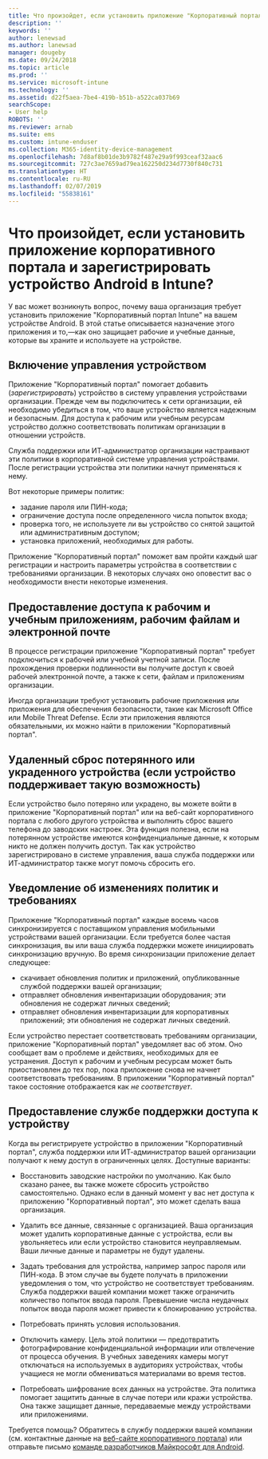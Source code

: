 ```yaml
---
title: Что произойдет, если установить приложение "Корпоративный портал" для Android
description: ''
keywords: ''
author: lenewsad
ms.author: lanewsad
manager: dougeby
ms.date: 09/24/2018
ms.topic: article
ms.prod: ''
ms.service: microsoft-intune
ms.technology: ''
ms.assetid: d22f5aea-7be4-419b-b51b-a522ca037b69
searchScope:
- User help
ROBOTS: ''
ms.reviewer: arnab
ms.suite: ems
ms.custom: intune-enduser
ms.collection: M365-identity-device-management
ms.openlocfilehash: 7d8af8b01de3b9782f487e29a9f993ceaf32aac6
ms.sourcegitcommit: 727c3ae7659ad79ea162250d234d7730f840c731
ms.translationtype: HT
ms.contentlocale: ru-RU
ms.lasthandoff: 02/07/2019
ms.locfileid: "55838161"
---
```

# <a name="what-happens-if-you-install-the-company-portal-app-and-enroll-your-android-device-in-intune"></a>Что произойдет, если установить приложение корпоративного портала и зарегистрировать устройство Android в Intune?

У вас может возникнуть вопрос, почему ваша организация требует установить приложение "Корпоративный портал Intune" на вашем устройстве Android. В этой статье описывается назначение этого приложения и то,&mdash;как оно защищает рабочие и учебные данные, которые вы храните и используете на устройстве.

## <a name="gets-your-device-managed"></a>Включение управления устройством
Приложение "Корпоративный портал" помогает добавить (*зарегистрировать*) устройство в систему управления устройствами организации. Прежде чем вы подключитесь к сети организации, ей необходимо убедиться в том, что ваше устройство является надежным и безопасным. Для доступа к рабочим или учебным ресурсам устройство должно соответствовать политикам организации в отношении устройств. 

Служба поддержки или ИТ-администратор организации настраивают эти политики в корпоративной системе управления устройствами. После регистрации устройства эти политики начнут применяться к нему. 

Вот некоторые примеры политик:
* задание пароля или ПИН-кода;
* ограничение доступа после определенного числа попыток входа;
* проверка того, не используете ли вы устройство со снятой защитой или административным доступом;
* установка приложений, необходимых для работы.

Приложение "Корпоративный портал" поможет вам пройти каждый шаг регистрации и настроить параметры устройства в соответствии с требованиями организации. В некоторых случаях оно оповестит вас о необходимости внести некоторые изменения.

## <a name="gives-you-access-to-work-and-school-apps-work-files-and-email"></a>Предоставление доступа к рабочим и учебным приложениям, рабочим файлам и электронной почте
В процессе регистрации приложение "Корпоративный портал" требует подключиться к рабочей или учебной учетной записи. После прохождения проверки подлинности вы получите доступ к своей рабочей электронной почте, а также к сети, файлам и приложениям организации. 

Иногда организации требуют установить рабочие приложения или приложения для обеспечения безопасности, такие как Microsoft Office или Mobile Threat Defense. Если эти приложения являются обязательными, их можно найти в приложении "Корпоративный портал".

## <a name="lets-you-remotely-reset-a-lost-or-stolen-device-if-device-supports-it"></a>Удаленный сброс потерянного или украденного устройства (если устройство поддерживает такую возможность)
Если устройство было потеряно или украдено, вы можете войти в приложение "Корпоративный портал" или на веб-сайт корпоративного портала с любого другого устройства и выполнить сброс вашего телефона до заводских настроек. Эта функция полезна, если на потерянном устройстве имеются конфиденциальные данные, к которым никто не должен получить доступ. Так как устройство зарегистрировано в системе управления, ваша служба поддержки или ИТ-администратор также могут помочь сбросить его.  

## <a name="notifies-you-of-policy-updates-and-requirements"></a>Уведомление об изменениях политик и требованиях
Приложение "Корпоративный портал" каждые восемь часов синхронизируется с поставщиком управления мобильными устройствами вашей организации. Если требуется более частая синхронизация, вы или ваша служба поддержки можете инициировать синхронизацию вручную. Во время синхронизации приложение делает следующее:  
* скачивает обновления политик и приложений, опубликованные службой поддержки вашей организации;  
* отправляет обновления инвентаризации оборудования; эти обновления не содержат личных сведений;  
* отправляет обновления инвентаризации для корпоративных приложений; эти обновления не содержат личных сведений.  

Если устройство перестает соответствовать требованиям организации, приложение "Корпоративный портал" уведомляет вас об этом. Оно сообщает вам о проблеме и действиях, необходимых для ее устранения. Доступ к рабочим и учебным ресурсам может быть приостановлен до тех пор, пока приложение снова не начнет соответствовать требованиям. В приложении "Корпоративный портал" такое состояние отображается как *не соответствует*. 

## <a name="permits-company-support-access-to-your-device"></a>Предоставление службе поддержки доступа к устройству
Когда вы регистрируете устройство в приложении "Корпоративный портал", служба поддержки или ИТ-администратор вашей организации получают к нему доступ в ограниченных целях. Доступные варианты:  

* Восстановить заводские настройки по умолчанию. Как было сказано ранее, вы также можете сбросить устройство самостоятельно. Однако если в данный момент у вас нет доступа к приложению "Корпоративный портал", это может сделать ваша организация.  

* Удалить все данные, связанные с организацией. Ваша организация может удалить корпоративные данные с устройства, если вы увольняетесь или если устройство становится неуправляемым. Ваши личные данные и параметры не будут удалены.  

* Задать требования для устройства, например запрос пароля или ПИН-кода. В этом случае вы будете получать в приложении уведомления о том, что устройство не соответствует требованиям. Служба поддержки вашей компании может также ограничить количество попыток ввода пароля. Превышение числа неудачных попыток ввода пароля может привести к блокированию устройства.  

* Потребовать принять условия использования.  

* Отключить камеру. Цель этой политики — предотвратить фотографирование конфиденциальной информации или отвлечение от процесса обучения. В учебных заведениях камеры могут отключаться на используемых в аудиториях устройствах, чтобы учащиеся не могли обмениваться материалами во время тестов.  

* Потребовать шифрование всех данных на устройстве. Эта политика помогает защитить данные в случае потери или кражи устройства. Она также защищает данные, передаваемые между устройствами или приложениями.  

Требуется помощь? Обратитесь в службу поддержки вашей компании (см. контактные данные на [веб-сайте корпоративного портала](https://go.microsoft.com/fwlink/?linkid=2010980)) или отправьте письмо <a href="mailto:wintunedroidfbk@microsoft.com?subject=I'm having trouble installing the Company Portal app on my Android device&body=Describe the issue you're experiencing here.">команде разработчиков Майкрософт для Android</a>.
